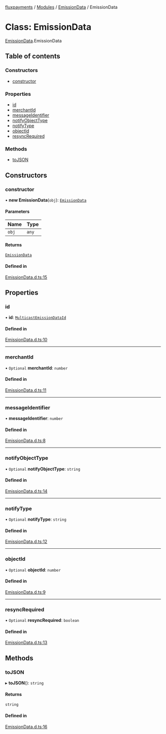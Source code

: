 [fluxpayments](../README.md) / [Modules](../modules.md) / [EmissionData](../modules/EmissionData.md) / EmissionData

# Class: EmissionData

[EmissionData](../modules/EmissionData.md).EmissionData

## Table of contents

### Constructors

- [constructor](EmissionData.EmissionData.md#constructor)

### Properties

- [id](EmissionData.EmissionData.md#id)
- [merchantId](EmissionData.EmissionData.md#merchantid)
- [messageIdentifier](EmissionData.EmissionData.md#messageidentifier)
- [notifyObjectType](EmissionData.EmissionData.md#notifyobjecttype)
- [notifyType](EmissionData.EmissionData.md#notifytype)
- [objectId](EmissionData.EmissionData.md#objectid)
- [resyncRequired](EmissionData.EmissionData.md#resyncrequired)

### Methods

- [toJSON](EmissionData.EmissionData.md#tojson)

## Constructors

### constructor

• **new EmissionData**(`obj`): [`EmissionData`](EmissionData.EmissionData.md)

#### Parameters

| Name | Type |
| :------ | :------ |
| `obj` | `any` |

#### Returns

[`EmissionData`](EmissionData.EmissionData.md)

#### Defined in

[EmissionData.d.ts:15](https://github.com/fluxpayments1/fluxpayments_api_ts/blob/6236b1a6ef990467e274e55fa9f16e8fe5a6bec7/src/types/flux_types/EmissionData.d.ts#L15)

## Properties

### id

• **id**: [`MulticastEmissionDataId`](EmissionData.MulticastEmissionDataId.md)

#### Defined in

[EmissionData.d.ts:10](https://github.com/fluxpayments1/fluxpayments_api_ts/blob/6236b1a6ef990467e274e55fa9f16e8fe5a6bec7/src/types/flux_types/EmissionData.d.ts#L10)

___

### merchantId

• `Optional` **merchantId**: `number`

#### Defined in

[EmissionData.d.ts:11](https://github.com/fluxpayments1/fluxpayments_api_ts/blob/6236b1a6ef990467e274e55fa9f16e8fe5a6bec7/src/types/flux_types/EmissionData.d.ts#L11)

___

### messageIdentifier

• **messageIdentifier**: `number`

#### Defined in

[EmissionData.d.ts:8](https://github.com/fluxpayments1/fluxpayments_api_ts/blob/6236b1a6ef990467e274e55fa9f16e8fe5a6bec7/src/types/flux_types/EmissionData.d.ts#L8)

___

### notifyObjectType

• `Optional` **notifyObjectType**: `string`

#### Defined in

[EmissionData.d.ts:14](https://github.com/fluxpayments1/fluxpayments_api_ts/blob/6236b1a6ef990467e274e55fa9f16e8fe5a6bec7/src/types/flux_types/EmissionData.d.ts#L14)

___

### notifyType

• `Optional` **notifyType**: `string`

#### Defined in

[EmissionData.d.ts:12](https://github.com/fluxpayments1/fluxpayments_api_ts/blob/6236b1a6ef990467e274e55fa9f16e8fe5a6bec7/src/types/flux_types/EmissionData.d.ts#L12)

___

### objectId

• `Optional` **objectId**: `number`

#### Defined in

[EmissionData.d.ts:9](https://github.com/fluxpayments1/fluxpayments_api_ts/blob/6236b1a6ef990467e274e55fa9f16e8fe5a6bec7/src/types/flux_types/EmissionData.d.ts#L9)

___

### resyncRequired

• `Optional` **resyncRequired**: `boolean`

#### Defined in

[EmissionData.d.ts:13](https://github.com/fluxpayments1/fluxpayments_api_ts/blob/6236b1a6ef990467e274e55fa9f16e8fe5a6bec7/src/types/flux_types/EmissionData.d.ts#L13)

## Methods

### toJSON

▸ **toJSON**(): `string`

#### Returns

`string`

#### Defined in

[EmissionData.d.ts:16](https://github.com/fluxpayments1/fluxpayments_api_ts/blob/6236b1a6ef990467e274e55fa9f16e8fe5a6bec7/src/types/flux_types/EmissionData.d.ts#L16)
